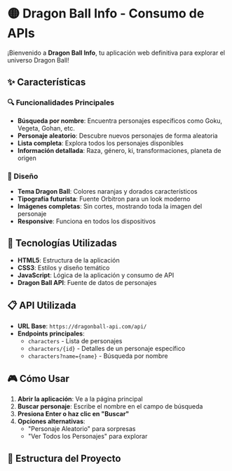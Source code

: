 # 🟡 Dragon Ball Info - Consumo de APIs

¡Bienvenido a **Dragon Ball Info**, tu aplicación web definitiva para explorar el universo Dragon Ball!

## ✨ Características

### 🔍 Funcionalidades Principales
- **Búsqueda por nombre**: Encuentra personajes específicos como Goku, Vegeta, Gohan, etc.
- **Personaje aleatorio**: Descubre nuevos personajes de forma aleatoria
- **Lista completa**: Explora todos los personajes disponibles
- **Información detallada**: Raza, género, ki, transformaciones, planeta de origen

### 🎨 Diseño
- **Tema Dragon Ball**: Colores naranjas y dorados característicos
- **Tipografía futurista**: Fuente Orbitron para un look moderno
- **Imágenes completas**: Sin cortes, mostrando toda la imagen del personaje
- **Responsive**: Funciona en todos los dispositivos

## 🚀 Tecnologías Utilizadas

- **HTML5**: Estructura de la aplicación
- **CSS3**: Estilos y diseño temático
- **JavaScript**: Lógica de la aplicación y consumo de API
- **Dragon Ball API**: Fuente de datos de personajes

## 📋 API Utilizada

- **URL Base**: `https://dragonball-api.com/api/`
- **Endpoints principales**:
  - `characters` - Lista de personajes
  - `characters/{id}` - Detalles de un personaje específico
  - `characters?name={name}` - Búsqueda por nombre

## 🎮 Cómo Usar

1. **Abrir la aplicación**: Ve a la página principal
2. **Buscar personaje**: Escribe el nombre en el campo de búsqueda
3. **Presiona Enter o haz clic en "Buscar"**
4. **Opciones alternativas**:
   - "Personaje Aleatorio" para sorpresas
   - "Ver Todos los Personajes" para explorar

## 📁 Estructura del Proyecto
